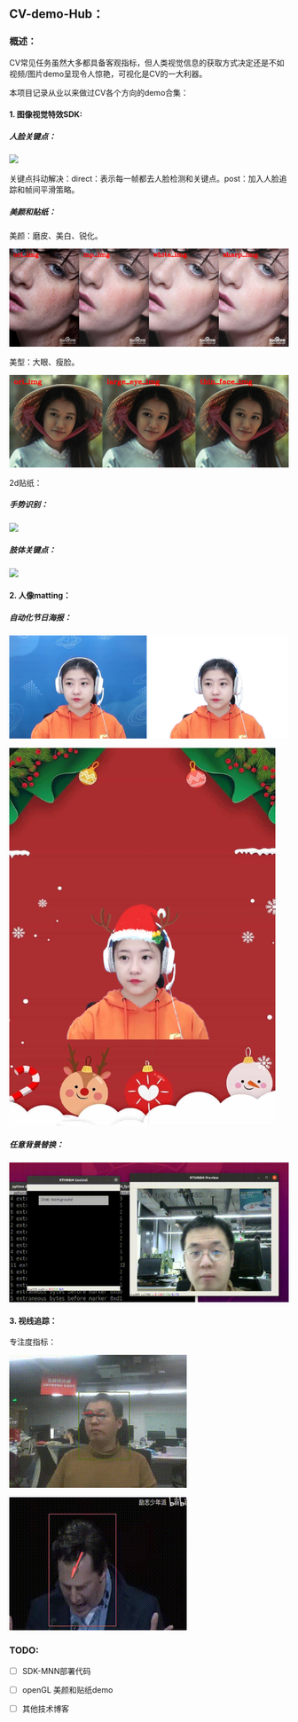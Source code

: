 ## CV-demo-Hub：

### 概述：

CV常见任务虽然大多都具备客观指标，但人类视觉信息的获取方式决定还是不如视频/图片demo呈现令人惊艳，可视化是CV的一大利器。

本项目记录从业以来做过CV各个方向的demo合集：

#### 1. 图像视觉特效SDK:

##### 人脸关键点：

![](face_landmark/landmark.gif)


关键点抖动解决：direct：表示每一帧都去人脸检测和关键点。post：加入人脸追踪和帧间平滑策略。

##### 美颜和贴纸：

美颜：磨皮、美白、锐化。

![](beauty_sticker/beauty.png)

美型：大眼、瘦脸。

![](beauty_sticker/deform.png)

2d贴纸：



##### 手势识别：

![](gesture/gesture.gif)

##### 肢体关键点：

![](pose_landmark/pose.gif)


#### 2. 人像matting：
##### 自动化节日海报：

![](human_matting/test.png)

![](human_matting/compose.png)

##### 任意背景替换：

![](background_replacement/demo.gif)

#### 3. 视线追踪：

专注度指标：

![](gaze_tracking/gaze1.gif)

![](gaze_tracking/gaze2.gif)

### TODO:

- [ ] SDK-MNN部署代码

- [ ] openGL 美颜和贴纸demo

- [ ] 其他技术博客